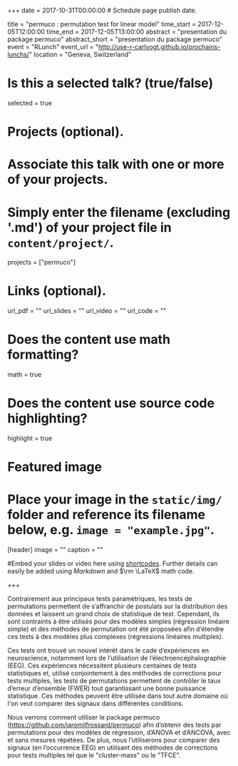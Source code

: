 +++
date = 2017-10-31T00:00:00  # Schedule page publish date.

title = "permuco : permutation test for linear model"
time_start = 2017-12-05T12:00:00
time_end = 2017-12-05T13:00:00
abstract = "presentation du package permuco"
abstract_short = "presentation du package permuco"
event = "RLunch"
event_url = "http://use-r-carlvogt.github.io/prochains-lunchs/"
location = "Geneva, Switzerland"

# Is this a selected talk? (true/false)
selected = true

# Projects (optional).
#   Associate this talk with one or more of your projects.
#   Simply enter the filename (excluding '.md') of your project file in `content/project/`.
projects = ["permuco"]

# Links (optional).
url_pdf = ""
url_slides = ""
url_video = ""
url_code = ""

# Does the content use math formatting?
math = true

# Does the content use source code highlighting?
highlight = true

# Featured image
# Place your image in the `static/img/` folder and reference its filename below, e.g. `image = "example.jpg"`.
[header]
image = ""
caption = ""

#Embed your slides or video here using [shortcodes](https://sourcethemes.com/academic/post/writing-markdown-latex/). Further details can easily be added using *Markdown* and $\rm \LaTeX$ math code.

+++

Contrairement aux principaux tests paramétriques, les tests de permutations permettent de s’affranchir de postulats sur la distribution des données et laissent un grand choix de statistique de test. Cependant, ils sont contraints à être utilisés pour des modèles simples (régression linéaire simple) et des méthodes de permutation ont été proposées afin d’étendre ces tests à des modèles plus complexes (régressions linéaires multiples). 

Ces tests ont trouvé un nouvel intérêt dans le cade d’expériences en neuroscience, notamment lors de l’utilisation de l’électroencéphalographie (EEG). Ces expériences nécessitent plusieurs centaines de tests statistiques et, utilisé conjointement à des méthodes de corrections pour tests multiples, les tests de permutations permettent de contrôler le taux d’erreur d’ensemble (FWER) tout garantissant une bonne puissance statistique. Ces méthodes peuvent être utilisée dans tout autre domaine où l'on veut comparer des signaux dans différentes conditions.

Nous verrons comment utiliser le package permuco (https://github.com/jaromilfrossard/permuco) afin d’obtenir des tests par permutations pour des modèles de régression,  d’ANOVA et d’ANCOVA, avec et sans mesures répétées. De plus, nous l’utiliserons pour comparer des signaux (en l’occurrence EEG) en utilisant des méthodes de corrections pour tests multiples tel que le "cluster-mass" ou le "TFCE".

 
